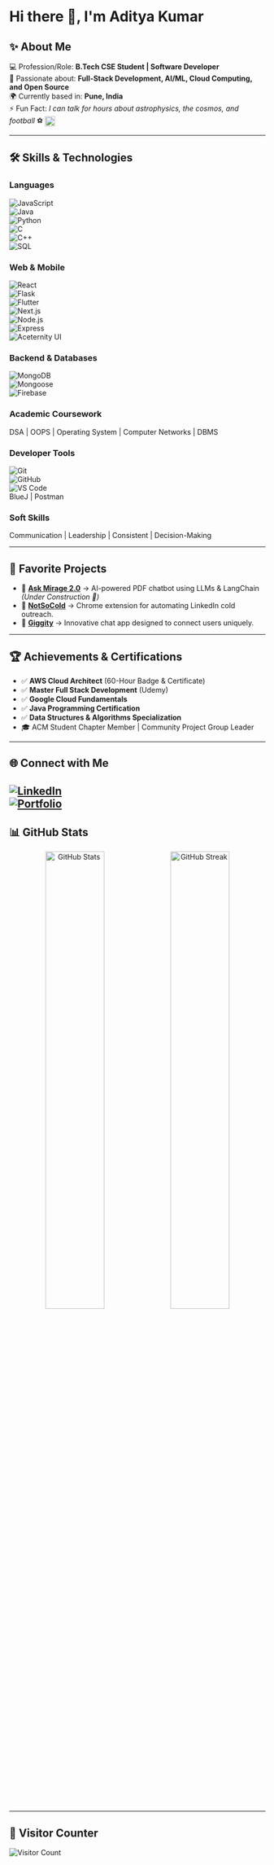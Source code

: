 # Hi there 👋, I'm Aditya Kumar  

## ✨ About Me  
💻 Profession/Role: **B.Tech CSE Student | Software Developer**  
🎯 Passionate about: **Full-Stack Development, AI/ML, Cloud Computing, and Open Source**  
🌍 Currently based in: **Pune, India**  
⚡ Fun Fact: *I can talk for hours about astrophysics, the cosmos, and football*  ⚽  <img src="https://upload.wikimedia.org/wikipedia/en/4/47/FC_Barcelona_%28crest%29.svg" alt="Barça" height="20px" style="vertical-align:middle"/>  

---

## 🛠️ Skills & Technologies  

### Languages
![JavaScript](https://img.shields.io/badge/JavaScript-323330?style=for-the-badge&logo=javascript&logoColor=F7DF1E)  
![Java](https://img.shields.io/badge/Java-ED8B00?style=for-the-badge&logo=openjdk&logoColor=white)  
![Python](https://img.shields.io/badge/Python-3776AB?style=for-the-badge&logo=python&logoColor=white)  
![C](https://img.shields.io/badge/C-00599C?style=for-the-badge&logo=c&logoColor=white)  
![C++](https://img.shields.io/badge/C++-00599C?style=for-the-badge&logo=c%2B%2B&logoColor=white)  
![SQL](https://img.shields.io/badge/SQL-4479A1?style=for-the-badge&logo=mysql&logoColor=white)  

### Web & Mobile
![React](https://img.shields.io/badge/React-20232A?style=for-the-badge&logo=react&logoColor=61DAFB)  
![Flask](https://img.shields.io/badge/Flask-000000?style=for-the-badge&logo=flask&logoColor=white)  
![Flutter](https://img.shields.io/badge/Flutter-02569B?style=for-the-badge&logo=flutter&logoColor=white)  
![Next.js](https://img.shields.io/badge/Next.js-000000?style=for-the-badge&logo=nextdotjs&logoColor=white)  
![Node.js](https://img.shields.io/badge/Node.js-339933?style=for-the-badge&logo=node-dot-js&logoColor=white)  
![Express](https://img.shields.io/badge/Express.js-000000?style=for-the-badge&logo=express&logoColor=white)  
![Aceternity UI](https://img.shields.io/badge/Aceternity-5A67D8?style=for-the-badge&logo=generic&logoColor=white)  

### Backend & Databases
![MongoDB](https://img.shields.io/badge/MongoDB-47A248?style=for-the-badge&logo=mongodb&logoColor=white)  
![Mongoose](https://img.shields.io/badge/Mongoose-880000?style=for-the-badge&logo=mongodb&logoColor=white)  
![Firebase](https://img.shields.io/badge/Firebase-FFCA28?style=for-the-badge&logo=firebase&logoColor=black)  

### Academic Coursework
DSA | OOPS | Operating System | Computer Networks | DBMS  

### Developer Tools
![Git](https://img.shields.io/badge/Git-F05032?style=for-the-badge&logo=git&logoColor=white)  
![GitHub](https://img.shields.io/badge/GitHub-181717?style=for-the-badge&logo=github&logoColor=white)  
![VS Code](https://img.shields.io/badge/VS%20Code-007ACC?style=for-the-badge&logo=visual-studio-code&logoColor=white)  
BlueJ | Postman  

### Soft Skills
Communication | Leadership | Consistent | Decision-Making  

---

## 🚀 Favorite Projects  
- 🔗 [**Ask Mirage 2.0**](https://github.com/ADITYA-KUMAR-2358/Ask-Mirage-2.0) → AI-powered PDF chatbot using LLMs & LangChain *(Under Construction 🚧)*  
- 🔗 [**NotSoCold**](https://github.com/ADITYA-KUMAR-2358/NotSoCold) → Chrome extension for automating LinkedIn cold outreach.  
- 🔗 [**Giggity**](https://github.com/ADITYA-KUMAR-2358/Giggity) → Innovative chat app designed to connect users uniquely.  

---

## 🏆 Achievements & Certifications  
- ✅ **AWS Cloud Architect** (60-Hour Badge & Certificate)  
- ✅ **Master Full Stack Development** (Udemy)  
- ✅ **Google Cloud Fundamentals**  
- ✅ **Java Programming Certification**  
- ✅ **Data Structures & Algorithms Specialization**  
- 🎓 ACM Student Chapter Member | Community Project Group Leader  

---

## 🌐 Connect with Me  
[![LinkedIn](https://img.shields.io/badge/LinkedIn-0A66C2?style=for-the-badge&logo=linkedin&logoColor=white)](https://www.linkedin.com/in/aditya-kumar-09848b292/)  
[![Portfolio](https://img.shields.io/badge/Portfolio-FF5722?style=for-the-badge&logo=firefox&logoColor=white)](https://aditya-kumar-2358-portfolio.vercel.app)
---

## 📊 GitHub Stats  

<p align="center">
  <img src="https://github-readme-stats.vercel.app/api?username=ADITYA-KUMAR-2358&show_icons=true&theme=tokyonight" alt="GitHub Stats" width="48%"/>  
  <img src="https://github-readme-streak-stats.herokuapp.com/?user=ADITYA-KUMAR-2358&theme=tokyonight" alt="GitHub Streak" width="48%"/>  
</p>  

---

## 👀 Visitor Counter  
![Visitor Count](https://komarev.com/ghpvc/?username=ADITYA-KUMAR-2358&style=flat-square&color=blue)  
